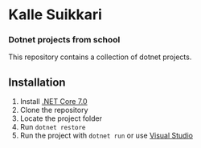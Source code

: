 # Kalle Suikkari
### Dotnet projects from school

This repository contains a collection of dotnet projects.

## Installation

1. Install [.NET Core 7.0](https://www.microsoft.com/net/core)
2. Clone the repository
3. Locate the project folder
4. Run `dotnet restore`
5. Run the project with `dotnet run` or use [Visual Studio](https://learn.microsoft.com/en-us/visualstudio/get-started/csharp/run-program)

